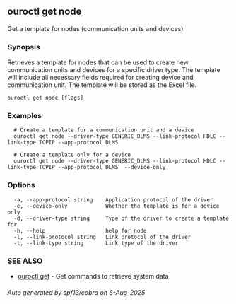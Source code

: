 ## ouroctl get node

Get a template for nodes (communication units and devices)

### Synopsis

Retrieves a template for nodes that can be used to create new communication units and devices for a specific driver type.
The template will include all necessary fields required for creating device and communication unit.
The template will be stored as the Excel file.

```
ouroctl get node [flags]
```

### Examples

```
  # Create a template for a communication unit and a device
  ouroctl get node --driver-type GENERIC_DLMS --link-protocol HDLC --link-type TCPIP --app-protocol DLMS

  # Create a template only for a device
  ouroctl get node --driver-type GENERIC_DLMS --link-protocol HDLC --link-type TCPIP --app-protocol DLMS  --device-only
```

### Options

```
  -a, --app-protocol string    Application protocol of the driver
  -e, --device-only            Whether the template is for a device only
  -d, --driver-type string     Type of the driver to create a template for
  -h, --help                   help for node
  -l, --link-protocol string   Link protocol of the driver
  -t, --link-type string       Link type of the driver
```

### SEE ALSO

* [ouroctl get](ouroctl_get.md)	 - Get commands to retrieve system data

###### Auto generated by spf13/cobra on 6-Aug-2025
